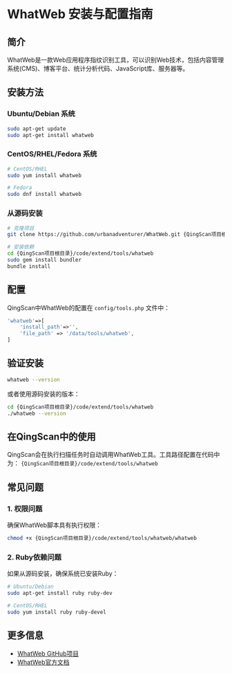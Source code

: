 # WhatWeb 安装与配置指南

## 简介

WhatWeb是一款Web应用程序指纹识别工具，可以识别Web技术，包括内容管理系统(CMS)、博客平台、统计分析代码、JavaScript库、服务器等。

## 安装方法

### Ubuntu/Debian 系统

```bash
sudo apt-get update
sudo apt-get install whatweb
```

### CentOS/RHEL/Fedora 系统

```bash
# CentOS/RHEL
sudo yum install whatweb

# Fedora
sudo dnf install whatweb
```

### 从源码安装

```bash
# 克隆项目
git clone https://github.com/urbanadventurer/WhatWeb.git {QingScan项目根目录}/code/extend/tools/whatweb

# 安装依赖
cd {QingScan项目根目录}/code/extend/tools/whatweb
sudo gem install bundler
bundle install
```

## 配置

QingScan中WhatWeb的配置在 `config/tools.php` 文件中：

```php
'whatweb'=>[
    'install_path'=>'',
    'file_path' => '/data/tools/whatweb',
]
```

## 验证安装

```bash
whatweb --version
```

或者使用源码安装的版本：

```bash
cd {QingScan项目根目录}/code/extend/tools/whatweb
./whatweb --version
```

## 在QingScan中的使用

QingScan会在执行扫描任务时自动调用WhatWeb工具。工具路径配置在代码中为：
`{QingScan项目根目录}/code/extend/tools/whatweb`

## 常见问题

### 1. 权限问题

确保WhatWeb脚本具有执行权限：

```bash
chmod +x {QingScan项目根目录}/code/extend/tools/whatweb/whatweb
```

### 2. Ruby依赖问题

如果从源码安装，确保系统已安装Ruby：

```bash
# Ubuntu/Debian
sudo apt-get install ruby ruby-dev

# CentOS/RHEL
sudo yum install ruby ruby-devel
```

## 更多信息

- [WhatWeb GitHub项目](https://github.com/urbanadventurer/WhatWeb)
- [WhatWeb官方文档](https://github.com/urbanadventurer/WhatWeb/wiki)